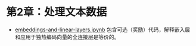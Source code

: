 # 第2章：处理文本数据

- [embeddings-and-linear-layers.ipynb](embeddings-and-linear-layers.ipynb) 包含可选（奖励）代码，解释嵌入层和应用于独热编码向量的全连接层是等价的。
